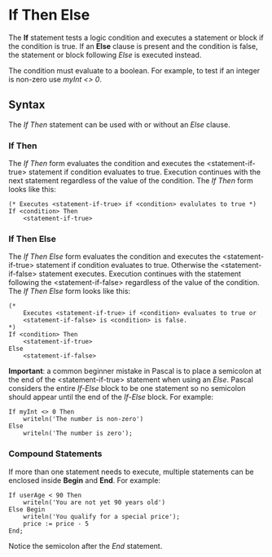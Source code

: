# If Then Else

The **If** statement tests a logic condition and executes a statement or block
if the condition is true.  If an **Else** clause is present and the condition is false,
the statement or block following *Else* is executed instead.

The condition must evaluate to a boolean.  For example, to test if an integer
is non-zero use *myInt &lt;&gt; 0*.

## Syntax

The *If Then* statement can be used with or without an *Else* clause.

### If Then

The *If Then* form evaluates the condition and executes the
&lt;statement-if-true&gt; statement if condition evaluates to true.
Execution continues with the next statement regardless of the value
of the condition.  The *If Then* form looks like this:

```
(* Executes <statement-if-true> if <condition> evalulates to true *)
If <condition> Then
    <statement-if-true>
```

### If Then Else

The *If Then Else* form evaluates the condition and executes the
&lt;statement-if-true&gt; statement if condition evaluates to true.
Otherwise the &lt;statement-if-false&gt; statement executes.
Execution continues with the statement following the
&lt;statement-if-false&gt; regardless of the value
of the condition.  The *If Then Else* form looks like this:

```
(*
    Executes <statement-if-true> if <condition> evaluates to true or
    <statement-if-false> is <condition> is false.
*)
If <condition> Then
    <statement-if-true>
Else
    <statement-if-false>
```

**Important**: a common beginner mistake in Pascal is to place a semicolon at the
end of the &lt;statement-if-true&gt; statement when using an *Else*.  Pascal considers
the entire *If-Else* block to be one statement so no semicolon should appear until the
end of the *If-Else* block.  For example:

```
If myInt <> 0 Then
    writeln('The number is non-zero')
Else
    writeln('The number is zero');
```

### Compound Statements

If more than one statement needs to execute, multiple statements can be enclosed inside
**Begin** and **End**.  For example:

```
If userAge < 90 Then
    writeln('You are not yet 90 years old')
Else Begin
    writeln('You qualify for a special price');
    price := price - 5
End;
```

Notice the semicolon after the *End* statement.
